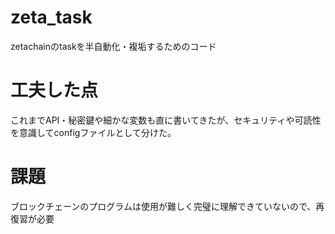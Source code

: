 # zeta_task
zetachainのtaskを半自動化・複垢するためのコード

# 工夫した点
これまでAPI・秘密鍵や細かな変数も直に書いてきたが、セキュリティや可読性を意識してconfigファイルとして分けた。

# 課題
ブロックチェーンのプログラムは使用が難しく完璧に理解できていないので、再復習が必要

